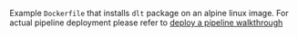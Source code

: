 Example `Dockerfile` that installs `dlt` package on an alpine linux image. For actual pipeline deployment please refer to [deploy a pipeline walkthrough](https://dlthub.com/docs/walkthroughs/deploy_a_pipeline/deploy-with-github-actions)
